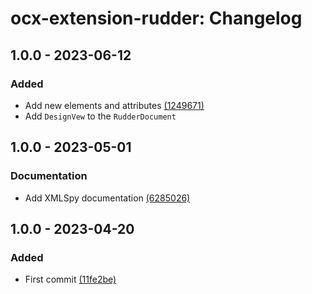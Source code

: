 # ocx-extension-rudder: Changelog

## 1.0.0 - 2023-06-12
### Added 
- Add new elements and attributes [(1249671)](https://github.com/OCXStandard/ocx-extension-rudder/commit/1249671c3db6e211d5c47f9a91ff0ff3c5846399)
- Add ``DesignVew`` to the ``RudderDocument``

## 1.0.0 - 2023-05-01

### Documentation
- Add XMLSpy documentation [(6285026)](https://github.com/OCXStandard/ocx-extension-rudder/commit/62850264e94abe317bc500b9a93a3a9ea60eda09)

## 1.0.0 - 2023-04-20
### Added
- First commit [(11fe2be)](https://github.com/OCXStandard/ocx-extension-rudder/commit/11fe2be546cdac3a5e755787fc972752367ca9a4)
